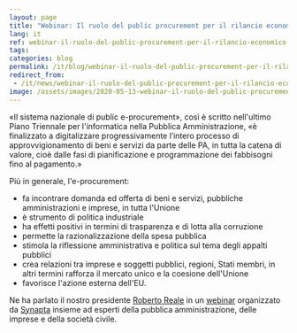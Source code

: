 ```yaml
---
layout: page
title: "Webinar: Il ruolo del public procurement per il rilancio economico"
lang: it
ref: webinar-il-ruolo-del-public-procurement-per-il-rilancio-economico
tags:
categories: blog
permalink: /it/blog/webinar-il-ruolo-del-public-procurement-per-il-rilancio-economico
redirect_from:
 - /it/news/webinar-il-ruolo-del-public-procurement-per-il-rilancio-economico
image: /assets/images/2020-05-13-webinar-il-ruolo-del-public-procurement-per-il-rilancio-economico.jpg
---
```


«Il sistema nazionale di public e-procurement», così è scritto nell'ultimo Piano Triennale per l'informatica nella Pubblica Amministrazione, «è finalizzato a digitalizzare progressivamente l’intero processo di approvvigionamento di beni e servizi da parte delle PA, in tutta la catena di valore, cioè dalle fasi di pianificazione e programmazione dei fabbisogni fino al pagamento.»

Più in generale, l'e-procurement:

* fa incontrare domanda ed offerta di beni e servizi, pubbliche amministrazioni e imprese, in tutta l'Unione
* è strumento di politica industriale
* ha effetti positivi in termini di trasparenza e di lotta alla corruzione
* permette la razionalizzazione della spesa pubblica
* stimola la riflessione amministrativa e politica sul tema degli appalti pubblici
* crea relazioni tra imprese e soggetti pubblici, regioni, Stati membri, in altri termini rafforza il mercato unico e la coesione dell'Unione
* favorisce l'azione esterna dell'EU.

Ne ha parlato il nostro presidente [Roberto Reale](/it/chi-siamo/bio/roberto-reale) in un [webinar](https://contrattipubblici.org/blog/2020/05/13/webinar-il-ruolo-del-public-procurement-per-il-rilancio-economico/) organizzato da [Synapta](https://synapta.it/) insieme ad esperti della pubblica amministrazione, delle imprese e della società civile.
